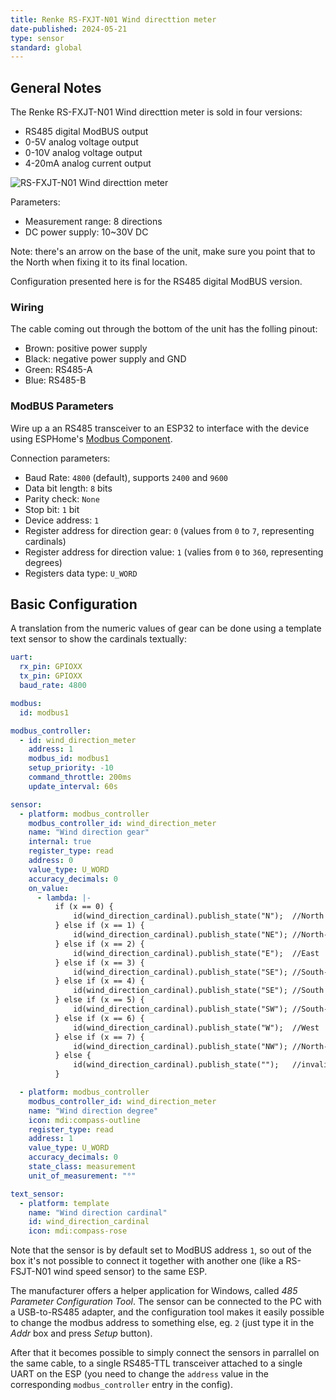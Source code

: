 ```yaml
---
title: Renke RS-FXJT-N01 Wind directtion meter
date-published: 2024-05-21
type: sensor
standard: global
---
```


## General Notes

The Renke RS-FXJT-N01 Wind directtion meter is sold in four versions:

- RS485 digital ModBUS output
- 0-5V analog voltage output
- 0-10V analog voltage output
- 4-20mA analog current output

![RS-FXJT-N01 Wind directtion meter](/directionmeter.png "RS-FXJT-N01 Wind directtion")

Parameters:

- Measurement range: 8 directions
- DC power supply: 10~30V DC

Note: there's an arrow on the base of the unit, make sure you point that to the North when fixing it to its final location.

Configuration presented here is for the RS485 digital ModBUS version.

### Wiring

The cable coming out through the bottom of the unit has the folling pinout:

- Brown: positive power supply
- Black: negative power supply and GND
- Green: RS485-A
- Blue:  RS485-B

### ModBUS Parameters

Wire up a an RS485 transceiver to an ESP32 to interface with the device using ESPHome's [Modbus Component](https://esphome.io/components/modbus.html).

Connection parameters:

- Baud Rate: `4800` (default), supports `2400` and `9600`
- Data bit length: `8` bits
- Parity check: `None`
- Stop bit: `1` bit
- Device address: `1`
- Register address for direction gear: `0` (values from `0` to `7`, representing cardinals)
- Register address for direction value: `1` (valies from `0` to `360`, representing degrees)
- Registers data type: `U_WORD`

## Basic Configuration

A translation from the numeric values of gear can be done using a template text sensor to show the cardinals textually:

```yaml
uart:
  rx_pin: GPIOXX
  tx_pin: GPIOXX
  baud_rate: 4800

modbus:
  id: modbus1

modbus_controller:
  - id: wind_direction_meter
    address: 1
    modbus_id: modbus1
    setup_priority: -10
    command_throttle: 200ms
    update_interval: 60s

sensor:
  - platform: modbus_controller
    modbus_controller_id: wind_direction_meter
    name: "Wind direction gear"
    internal: true
    register_type: read
    address: 0
    value_type: U_WORD
    accuracy_decimals: 0
    on_value:
      - lambda: |-
          if (x == 0) {
              id(wind_direction_cardinal).publish_state("N");  //North
          } else if (x == 1) {
              id(wind_direction_cardinal).publish_state("NE"); //North-East
          } else if (x == 2) {
              id(wind_direction_cardinal).publish_state("E");  //East
          } else if (x == 3) {
              id(wind_direction_cardinal).publish_state("SE"); //South-East
          } else if (x == 4) {
              id(wind_direction_cardinal).publish_state("SE"); //South
          } else if (x == 5) {
              id(wind_direction_cardinal).publish_state("SW"); //South-West
          } else if (x == 6) {
              id(wind_direction_cardinal).publish_state("W");  //West
          } else if (x == 7) {
              id(wind_direction_cardinal).publish_state("NW"); //North-West
          } else {
              id(wind_direction_cardinal).publish_state("");   //invalid
          }

  - platform: modbus_controller
    modbus_controller_id: wind_direction_meter
    name: "Wind direction degree"
    icon: mdi:compass-outline
    register_type: read
    address: 1
    value_type: U_WORD
    accuracy_decimals: 0
    state_class: measurement
    unit_of_measurement: "°"

text_sensor:
  - platform: template
    name: "Wind direction cardinal"
    id: wind_direction_cardinal
    icon: mdi:compass-rose
```

Note that the sensor is by default set to ModBUS address `1`, so out of the box it's not possible to connect it together with another one (like a RS-FSJT-N01 wind speed sensor) to the same ESP.

The manufacturer offers a helper application for Windows, called *485 Parameter Configuration Tool*. The sensor can be connected to the PC with a USB-to-RS485 adapter, and the configuration tool makes it easily possible to change the modbus address to something else, eg. `2` (just type it in the *Addr* box and press *Setup* button).

After that it becomes possible to simply connect the sensors in parrallel on the same cable, to a single RS485-TTL transceiver attached to a single UART on the ESP (you need to change the `address` value in the corresponding `modbus_controller` entry in the config).
